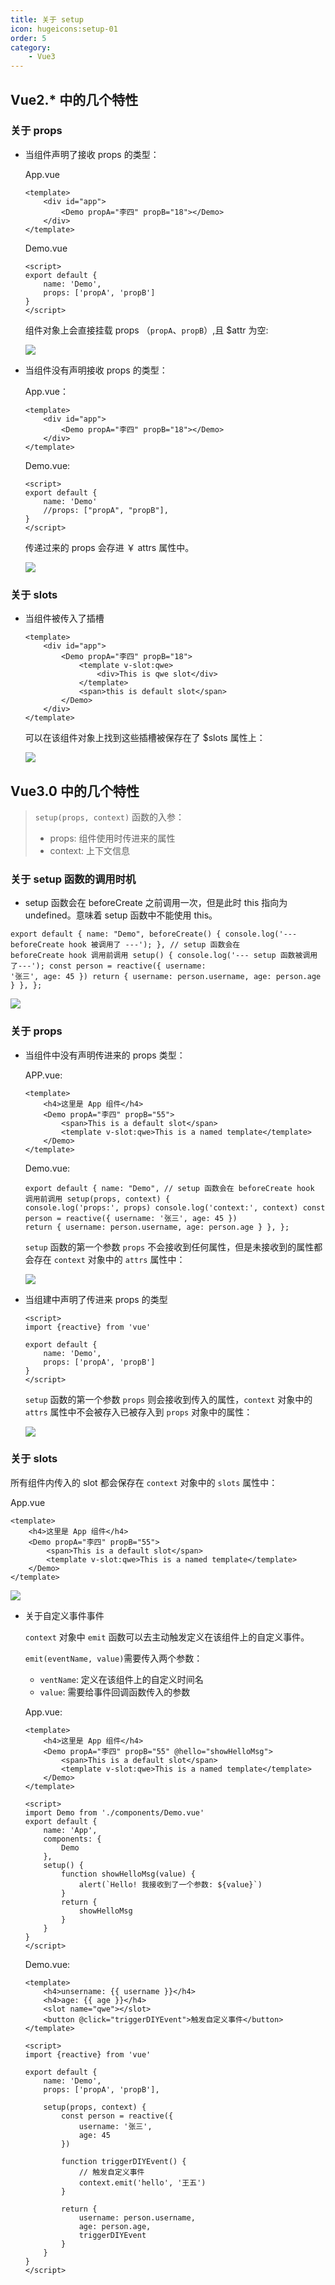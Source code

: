 ```yaml
---
title: 关于 setup
icon: hugeicons:setup-01
order: 5
category:
    - Vue3
---
```


## Vue2.\* 中的几个特性

### 关于 **props**

-   当组件声明了接收 props 的类型：

    App.vue

    ```vue
    <template>
        <div id="app">
            <Demo propA="李四" propB="18"></Demo>
        </div>
    </template>
    ```

    Demo.vue

    ```vue
    <script>
    export default {
        name: 'Demo',
        props: ['propA', 'propB']
    }
    </script>
    ```

    组件对象上会直接挂载 props （`propA`、`propB`）,且 $attr 为空:

    ![](../../../../.vuepress/public/assets/images/web/framework/vue3/image-20230405203955996.png)

-   当组件没有声明接收 props 的类型：

    App.vue：

    ```vue
    <template>
        <div id="app">
            <Demo propA="李四" propB="18"></Demo>
        </div>
    </template>
    ```

    Demo.vue:

    ```vue
    <script>
    export default {
        name: 'Demo'
        //props: ["propA", "propB"],
    }
    </script>
    ```

    传递过来的 props 会存进 ￥ attrs 属性中。

    ![](../../../../.vuepress/public/assets/images/web/framework/vue3/image-20230405204258256.png)

### 关于 **slots**

-   当组件被传入了插槽

    ```vue
    <template>
        <div id="app">
            <Demo propA="李四" propB="18">
                <template v-slot:qwe>
                    <div>This is qwe slot</div>
                </template>
                <span>this is default slot</span>
            </Demo>
        </div>
    </template>
    ```

    可以在该组件对象上找到这些插槽被保存在了 $slots 属性上：

    ![](../../../../.vuepress/public/assets/images/web/framework/vue3/image-20230405213353997.png)

## Vue3.0 中的几个特性

> `setup(props, context)` 函数的入参：
>
> -   props: 组件使用时传进来的属性
> -   context: 上下文信息

### 关于 **setup** 函数的**调用时机**

-   setup 函数会在 beforeCreate 之前调用一次，但是此时 this 指向为 undefined。意味着 setup 函数中不能使用 this。

```vue
export default { name: "Demo", beforeCreate() { console.log('--- beforeCreate hook 被调用了 ---'); }, // setup 函数会在
beforeCreate hook 调用前调用 setup() { console.log('--- setup 函数被调用了---'); const person = reactive({ username:
'张三', age: 45 }) return { username: person.username, age: person.age } }, };
```

![](../../../../.vuepress/public/assets/images/web/framework/vue3/image-20230405215426203.png)

### 关于 **props**

-   当组件中没有声明传进来的 props 类型：

    APP.vue:

    ```vue
    <template>
        <h4>这里是 App 组件</h4>
        <Demo propA="李四" propB="55">
            <span>This is a default slot</span>
            <template v-slot:qwe>This is a named template</template>
        </Demo>
    </template>
    ```

    Demo.vue:

    ```vue
    export default { name: "Demo", // setup 函数会在 beforeCreate hook 调用前调用 setup(props, context) {
    console.log('props:', props) console.log('context:', context) const person = reactive({ username: '张三', age: 45 })
    return { username: person.username, age: person.age } }, };
    ```

    `setup` 函数的第一个参数 `props` 不会接收到任何属性，但是未接收到的属性都会存在 `context` 对象中的 `attrs` 属性中：

    ![](../../../../.vuepress/public/assets/images/web/framework/vue3/image-20230405220936225.png)

-   当组建中声明了传进来 props 的类型

    ```vue
    <script>
    import {reactive} from 'vue'

    export default {
        name: 'Demo',
        props: ['propA', 'propB']
    }
    </script>
    ```

    `setup` 函数的第一个参数 `props` 则会接收到传入的属性，`context` 对象中的 `attrs` 属性中不会被存入已被存入到 `props` 对象中的属性：

    ![](../../../../.vuepress/public/assets/images/web/framework/vue3/image-20230405221611480.png)

### 关于 **slots**

所有组件内传入的 slot 都会保存在 `context` 对象中的 `slots` 属性中：

App.vue

```vue
<template>
    <h4>这里是 App 组件</h4>
    <Demo propA="李四" propB="55">
        <span>This is a default slot</span>
        <template v-slot:qwe>This is a named template</template>
    </Demo>
</template>
```

![](../../../../.vuepress/public/assets/images/web/framework/vue3/image-20230405222935090.png)

-   关于自定义事件事件

    `context` 对象中 `emit` 函数可以去主动触发定义在该组件上的自定义事件。

    `emit(eventName, value)`需要传入两个参数：

    -   `ventName`: 定义在该组件上的自定义时间名
    -   `value`: 需要给事件回调函数传入的参数

    App.vue:

    ```vue
    <template>
        <h4>这里是 App 组件</h4>
        <Demo propA="李四" propB="55" @hello="showHelloMsg">
            <span>This is a default slot</span>
            <template v-slot:qwe>This is a named template</template>
        </Demo>
    </template>

    <script>
    import Demo from './components/Demo.vue'
    export default {
        name: 'App',
        components: {
            Demo
        },
        setup() {
            function showHelloMsg(value) {
                alert(`Hello! 我接收到了一个参数: ${value}`)
            }
            return {
                showHelloMsg
            }
        }
    }
    </script>
    ```

    Demo.vue:

    ```vue
    <template>
        <h4>unsername: {{ username }}</h4>
        <h4>age: {{ age }}</h4>
        <slot name="qwe"></slot>
        <button @click="triggerDIYEvent">触发自定义事件</button>
    </template>

    <script>
    import {reactive} from 'vue'

    export default {
        name: 'Demo',
        props: ['propA', 'propB'],

        setup(props, context) {
            const person = reactive({
                username: '张三',
                age: 45
            })

            function triggerDIYEvent() {
                // 触发自定义事件
                context.emit('hello', '王五')
            }

            return {
                username: person.username,
                age: person.age,
                triggerDIYEvent
            }
        }
    }
    </script>
    ```
